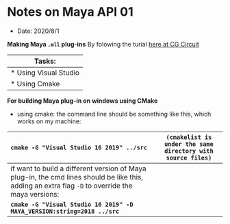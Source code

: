 # Notes on Maya API 01
* Date: 2020/8/1

**Making Maya `.mll` plug-ins**
By folowing the turial [here at CG Circuit](https://www.cgcircuit.com/tutorial/introduction-to-the-maya-api)

|Tasks:|
|---|
|* Using Visual Studio |
|* Using Cmake |


**For building Maya plug-in on windows using CMake**
* using cmake: the command line should be something like this, which works on my machine:

|`cmake -G "Visual Studio 16 2019" ../src` | `(cmakelist is under the same directory with source files)` |
|:---|---|
|if want to build a different version of Maya plug-in, the cmd lines should be like this, adding an extra flag `-D` to override the maya versions: | |
| **`cmake -G "Visual Studio 16 2019" -D MAYA_VERSION:string=2018 ../src`**| |
